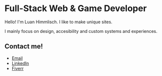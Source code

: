 # Full-Stack Web & Game Developer

Hello! I'm Luan Himmlisch. I like to make unique sites. 

I mainly focus on design, accesibility and custom systems and experiences.

## Contact me!

* [Email](mailto:luan@himmlisch.com.mx)
* [LinkedIn](https://www.linkedin.com/in/luancomun/)
* [Fiverr](https://www.fiverr.com/users/luanhimmlisch)